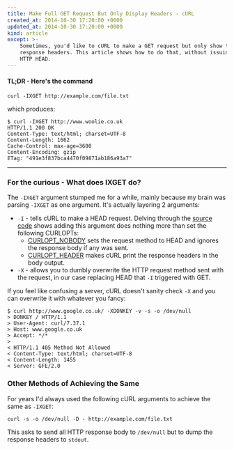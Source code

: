 ```yaml
---
title: Make Full GET Request But Only Display Headers - cURL
created_at: 2014-10-30 17:20:00 +0000
updated_at: 2014-10-30 17:20:00 +0000
kind: article
except: >-
    Sometimes, you'd like to cURL to make a GET request but only show the
    response headers. This article shows how to do that, without issuing an
    HTTP HEAD.
---
```


#### TL;DR - Here's the command


    curl -IXGET http://example.com/file.txt


which produces:

    $ curl -IXGET http://www.woolie.co.uk
    HTTP/1.1 200 OK
    Content-Type: text/html; charset=UTF-8
    Content-Length: 1662
    Cache-Control: max-age=3600
    Content-Encoding: gzip
    ETag: "491e3f837bca4470f09871ab186a93a7"



---------------------------------------



### For the curious - What does IXGET do?

The `-IXGET` argument stumped me for a while, mainly because my brain was
parsing `-IXGET` as one argument. It's actually layering 2 arguments:

* `-I` - tells cURL to make a HEAD request. Delving through the [source
  code](https://github.com/bagder/curl/blob/f29b88c2467da1d4e55c19d6212b5ac992ffcfb8/src/tool_operate.c#L844) shows adding this argument does nothing more than set the following CURLOPTs:
    * [CURLOPT_NOBODY](http://curl.haxx.se/libcurl/c/CURLOPT_NOBODY.html) sets
      the request method to HEAD and ignores the response body if any was sent.
    * [CURLOPT_HEADER](http://curl.haxx.se/libcurl/c/CURLOPT_HEADER.html)
      makes cURL print the response headers in the body output.
* `-X` - allows you to dumbly overwrite the HTTP request method sent with the request, in our case replacing HEAD that `-I` triggered with GET.

If you feel like confusing a server, cURL doesn't sanity check `-X` and you can overwrite it with whatever you fancy:

    $ curl http://www.google.co.uk/ -XDONKEY -v -s -o /dev/null
    > DONKEY / HTTP/1.1
    > User-Agent: curl/7.37.1
    > Host: www.google.co.uk
    > Accept: */*
    >
    < HTTP/1.1 405 Method Not Allowed
    < Content-Type: text/html; charset=UTF-8
    < Content-Length: 1455
    < Server: GFE/2.0


### Other Methods of Achieving the Same

For years I'd always used the following cURL arguments to achieve the same as
`-IXGET`:

    curl -s -o /dev/null -D - http://example.com/file.txt

This asks to send all HTTP response body to `/dev/null` but to dump the
response headers to `stdout`.
